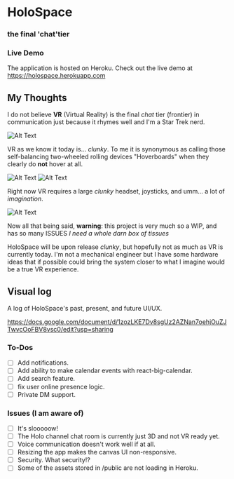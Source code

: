 # HoloSpace

### the final 'chat'tier

### Live Demo

The application is hosted on Heroku. Check out the live demo at https://holospace.herokuapp.com

## My Thoughts

I do not believe **VR** (Virtual Reality) is the final _chat_ tier (frontier) in communication just because it rhymes well and I'm a Star Trek nerd.

![Alt Text](https://res.cloudinary.com/shecodez/image/upload/v1524228903/trek_yourself.jpg)

VR as we know it today is... _clunky_. To me it is synonymous as calling those self-balancing two-wheeled rolling devices "Hoverboards" when they clearly do **not** hover at all.

![Alt Text](https://res.cloudinary.com/shecodez/image/upload/v1524228211/vr-is-the-future.jpg)
![Alt Text](https://eagleeyevr.com/wp-content/uploads/2017/04/virtual-reality-gaming-glasses.jpg)

Right now VR requires a large _clunky_ headset, joysticks, and umm... a lot of _imagination_.

![Alt Text](https://res.cloudinary.com/shecodez/image/upload/v1524229641/imagination.gif)

Now all that being said, **warning**: this project is very much so a WIP, and has so many ISSUES _I need a whole darn box of tissues_

HoloSpace will be upon release _clunky_, but hopefully not as much as VR is currently today.
I'm not a mechanical engineer but I have some hardware ideas that if possible could bring the system closer to what I imagine would be a true VR experience.

## Visual log

A log of HoloSpace's past, present, and future UI/UX.

https://docs.google.com/document/d/1zozLKE7Dv8sgUz2AZNan7oehjOuZJTwvcOoFBV8vsc0/edit?usp=sharing

### To-Dos

-   [ ] Add notifications.
-   [ ] Add ability to make calendar events with react-big-calendar.
-   [ ] Add search feature.
-   [ ] fix user online presence logic.
-   [ ] Private DM support.

### Issues (I am aware of)

-   [ ] It's slooooow!
-   [ ] The Holo channel chat room is currently just 3D and not VR ready yet.
-   [ ] Voice communication doesn't work well if at all.
-   [ ] Resizing the app makes the canvas UI non-responsive.
-   [ ] Security. What security!?
-   [ ] Some of the assets stored in /public are not loading in Heroku.
